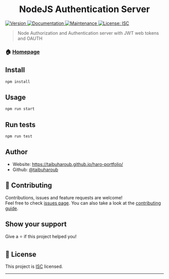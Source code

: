 <h1 align="center">NodeJS Authentication Server </h1>
<p>
  <a href="https://www.npmjs.com/package/node-auth-server" target="_blank">
    <img alt="Version" src="https://img.shields.io/npm/v/node-auth-server.svg">
  </a>
  <a href="https://github.com/taibuharoub/node-auth-server#readme" target="_blank">
    <img alt="Documentation" src="https://img.shields.io/badge/documentation-yes-brightgreen.svg" />
  </a>
  <a href="https://github.com/taibuharoub/node-auth-server/graphs/commit-activity" target="_blank">
    <img alt="Maintenance" src="https://img.shields.io/badge/Maintained%3F-yes-green.svg" />
  </a>
  <a href="https://github.com/taibuharoub/node-auth-server/blob/master/LICENSE" target="_blank">
    <img alt="License: ISC" src="https://img.shields.io/github/license/taibuharoub/node-auth-server" />
  </a>
</p>

> Node Authorization and Authentication server with JWT web tokens and OAUTH

### 🏠 [Homepage](https://github.com/taibuharoub/node-auth-server#readme)

## Install

```sh
npm install
```

## Usage

```sh
npm run start
```

## Run tests

```sh
npm run test
```

## Author

* Website: https://taibuharoub.github.io/haro-portfolio/
* Github: [@taibuharoub](https://github.com/taibuharoub)

## 🤝 Contributing

Contributions, issues and feature requests are welcome!<br />Feel free to check [issues page](https://github.com/taibuharoub/node-auth-server/issues). You can also take a look at the [contributing guide](https://github.com/taibuharoub/node-auth-server/blob/master/CONTRIBUTING.md).

## Show your support

Give a ⭐️ if this project helped you!

## 📝 License

This project is [ISC](https://github.com/taibuharoub/node-auth-server/blob/master/LICENSE) licensed.

***
